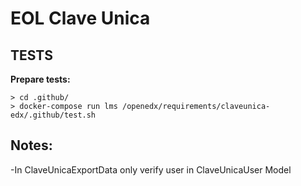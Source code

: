 # EOL Clave Unica


## TESTS
**Prepare tests:**

    > cd .github/
    > docker-compose run lms /openedx/requirements/claveunica-edx/.github/test.sh

## Notes:

-In ClaveUnicaExportData only verify user in ClaveUnicaUser Model
